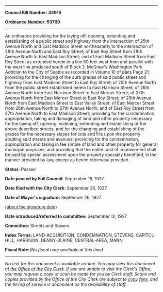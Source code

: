 

********

**Council Bill Number: 43915**
   
**Ordinance Number: 53769**
********

 An ordinance providing for the laying off, opening, extending and establishing of a public street and highway from the intersection of 25th Avenue North and East Madison Street northeasterly to the intersection of 28th Avenue North and East Roy Street; of East Roy Street from 28th Avenue North to East Madison Street; and of East Madison Street from East Roy Street as extended herein to a line 50 feet west from and parallel with the west line produced south of Block 3, McGraw's Washington Park Addition to the City of Seattle as recorded in Volume 10 of plats Page 21; providing for the changing of the curb grades of said public street and highway from East Madison Street to East Roy Street; of 25th Avenue North from the public street established herein to East Harrison Street; of 26th Avenue North from East Harrison Street to East Mercer Street; of 27th Avenue North from East Mercer Street to East Roy Street; of 29th Avenue North from East Madison Street to East Valley Street; of East Mercer Street from 26th Avenue North to 27th Avenue North; and of East Roy Street from 27th Avenue North to East Madison Street; providing for the condemnation, appropriation, taking and damaging of land and other property necessary for the laying off, opening, widening, extending and establishing of the above described streets, and for the changing and establishing of the grades for the necessary slopes for cuts and fills upon the property abutting said streets and avenues; providing for the condemnation, appropriation and taking in fee simple of land and other property for general municipal purposes; and providing that the entire cost of improvement shall be paid by special assessment upon the property specially benefited, in the manner provided by law, except as herein otherwise provided.

**Status:** Passed
   
**Date passed by Full Council:** September 19, 1927
   
**Date filed with the City Clerk:** September 26, 1927
   
**Date of Mayor's signature:** September 26, 1927
   
[(about the signature date)](/~public/approvaldate.htm)
   
   
   
**Date introduced/referred to committee:** September 12, 1927
   
**Committee:** Streets and Sewers
   
   
**Index Terms:** LAND-ACQUISITION, CONDEMNATION, STEVENS, CAPITOL-HILL, HARRISON, DENNY-BLAINE, CENTRAL-AREA, MANN

**Fiscal Note:**_(No fiscal note available at this time)_
********

_No text for this document is available on-line. You may view this document at [the Office of the City Clerk](http://www.seattle.gov/leg/clerk/contactUs.htm). If you are unable to visit the Clerk's Office, you may request a copy or scan be made for you by Clerk staff. Scans and copies provided by the Office of the City Clerk are subject to [copy fees](http://clerk.seattle.gov/~public/clerkfees.htm), and the timing of service is dependent on the availability of staff._

